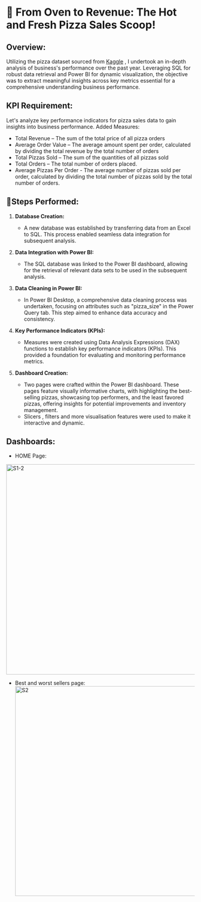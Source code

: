 # 🍕 From Oven to Revenue: The Hot and Fresh Pizza Sales Scoop! 

## Overview:

Utilizing the pizza dataset sourced from [Kaggle](https://www.kaggle.com/datasets/shilongzhuang/pizza-sales/data) , I undertook an in-depth analysis of business's performance over the past year. Leveraging SQL for robust data retrieval and Power BI for dynamic visualization, the objective was to extract meaningful insights across key metrics essential for a comprehensive understanding business performance.

## KPI Requirement:

Let's analyze key performance indicators for pizza sales data to gain insights into business performance. 
Added Measures:
* Total Revenue – The sum of the total price of all pizza orders
* Average Order Value – The average amount spent per order, calculated by dividing the total revenue by the total number of orders
* Total Pizzas Sold – The sum of the quantities of all pizzas sold
* Total Orders – The total number of orders placed.
* Average Pizzas Per Order - The average number of pizzas sold per order, calculated by dividing the total number of pizzas sold by the total number of orders.

## 📝Steps Performed:
1. **Database Creation:**
   - A new database was established by transferring data from an Excel to SQL. This process enabled seamless data integration for subsequent analysis.

2. **Data Integration with Power BI:**
   - The SQL database was linked to the Power BI dashboard, allowing for the retrieval of relevant data sets to be used in the subsequent analysis.

3. **Data Cleaning in Power BI:**
   - In Power BI Desktop, a comprehensive data cleaning process was undertaken, focusing on attributes such as "pizza_size" in the Power Query tab. This step aimed to enhance data accuracy and consistency.

4. **Key Performance Indicators (KPIs):**
   - Measures were created using Data Analysis Expressions (DAX) functions to establish key performance indicators (KPIs). This provided a foundation for evaluating and monitoring performance metrics.

5. **Dashboard Creation:**
   - Two pages were crafted within the Power BI dashboard. These pages feature visually informative charts, with highlighting the best-selling pizzas, showcasing top performers, and the least favored pizzas, offering insights for potential improvements and inventory management.
   - Slicers , filters and more visualisation features were used to make it interactive and dynamic.  


## Dashboards:
* HOME Page:
<img width="561" alt="S1-2" src="https://github.com/VaishnaviDataScientist/Data-Visualization-Projects/assets/146096000/51eee643-b02b-4f97-8ba4-c22e304a7401">

* Best and worst sellers page:
  <img width="560" alt="S2" src="https://github.com/VaishnaviDataScientist/Data-Visualization-Projects/assets/146096000/08f4b7ca-09f2-4743-a7d6-b45df5a7de9d">





